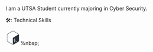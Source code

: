 I am a UTSA Student currently majoring in Cyber Security.

🛠️: Technical Skills
</div>
  <img src="https://github.com/devicons/devicon/blob/master/icons/bash/bash-plain.svg" title="Bash" alt="bash" width="40" height="40" />%nbsp;
</div>
<p> </p>
<div id="badges">
  <a href="www.linkedin.com/in/john-yanez27">
</div>
